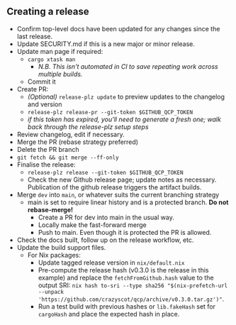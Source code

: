 ## Creating a release

* Confirm top-level docs have been updated for any changes since the last release.
* Update SECURITY.md if this is a new major or minor release.
* Update man page if required:
  * `cargo xtask man`
    * _N.B. This isn't automated in CI to save repeating work across multiple builds._
  * Commit it
* Create PR:
  * _(Optional)_ `release-plz update` to preview updates to the changelog and version
  * ```release-plz release-pr --git-token $GITHUB_QCP_TOKEN```
  * _if this token has expired, you'll need to generate a fresh one; walk back through the release-plz setup steps_
* Review changelog, edit if necessary.
* Merge the PR (rebase strategy preferred)
* Delete the PR branch
* `git fetch && git merge --ff-only`
* Finalise the release:
  * ```release-plz release --git-token $GITHUB_QCP_TOKEN```
  * Check the new Github release page; update notes as necessary. Publication of the github release triggers the artifact builds.
* Merge `dev` into `main`, or whatever suits the current branching strategy
  * main is set to require linear history and is a protected branch. **Do not rebase-merge!**
    * Create a PR for dev into main in the usual way.
    * Locally make the fast-forward merge
    * Push to main. Even though it is protected the PR is allowed.
* Check the docs built, follow up on the release workflow, etc.
* Update the build support files.
  * For Nix packages:
    * Update tagged release version in `nix/default.nix`
    * Pre-compute the release hash (v0.3.0 is the release in this example) and replace the `fetchFromGithub.hash` value to the output SRI: `nix hash to-sri --type sha256 "$(nix-prefetch-url --unpack 'https://github.com/crazyscot/qcp/archive/v0.3.0.tar.gz')"`.
    * Run a test build with previous hashes or `lib.fakeHash` set for `cargoHash` and place the expected hash in place.

